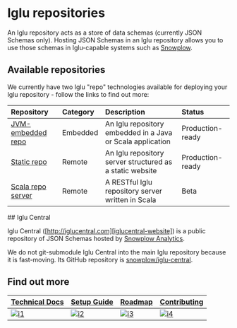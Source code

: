 # Iglu repositories

An Iglu repository acts as a store of data schemas (currently JSON Schemas only). Hosting JSON Schemas in an Iglu repository allows you to use those schemas in Iglu-capable systems such as [Snowplow][snowplow-wiki].

## Available repositories

We currently have two Iglu "repo" technologies available for deploying your Iglu repository - follow the links to find out more:

| **Repository**           | **Category** | **Description**                                            | **Status**       |
|:-------------------------|:-------------|:-----------------------------------------------------------|:-----------------|
| [JVM-embedded repo][r1] | Embedded     | An Iglu repository embedded in a Java or Scala application | Production-ready |
| [Static repo][r2]       | Remote       | An Iglu repository server structured as a static website   | Production-ready |
| [Scala repo server][r3] | Remote       | A RESTful Iglu repository server written in Scala          | Beta             |

<a name="iglu-central" />
## Iglu Central

Iglu Central ([http://iglucentral.com][iglucentral-website]) is a public repository of JSON Schemas hosted by [Snowplow Analytics][snowplow-website].

We do not git-submodule Iglu Central into the main Iglu repository because it is fast-moving. Its GitHub repository is [snowplow/iglu-central][iglucentral-repo].

## Find out more

| **[Technical Docs][techdocs]**     | **[Setup Guide][setup]**     | **[Roadmap][roadmap]**           | **[Contributing][contributing]**           |
|-------------------------------------|-------------------------------|-----------------------------------|---------------------------------------------|
| [![i1][techdocs-image]][techdocs] | [![i2][setup-image]][setup] | [![i3][roadmap-image]][roadmap] | [![i4][contributing-image]][contributing] |

[snowplow-wiki]: https://github.com/snowplow/snowplow/wiki

[r1]: ./jvm-embedded-repo
[r2]: ./static-repo
[r3]: ./scala-repo-server

[iglucentral-website]: http://iglucentral.com/
[iglucentral-repo]: https://github.com/snowplow/iglu-central
[snowplow-website]: http://snowplowanalytics.com

[techdocs-image]: https://d3i6fms1cm1j0i.cloudfront.net/github/images/techdocs.png
[setup-image]: https://d3i6fms1cm1j0i.cloudfront.net/github/images/setup.png
[roadmap-image]: https://d3i6fms1cm1j0i.cloudfront.net/github/images/roadmap.png
[contributing-image]: https://d3i6fms1cm1j0i.cloudfront.net/github/images/contributing.png

[techdocs]: https://github.com/snowplow/iglu/wiki/Iglu-repositories
[setup]: https://github.com/snowplow/iglu/wiki/Setting-up-an-Iglu-repository
[roadmap]: https://github.com/snowplow/iglu/wiki/Product-roadmap
[contributing]: https://github.com/snowplow/iglu/wiki/Contributing
